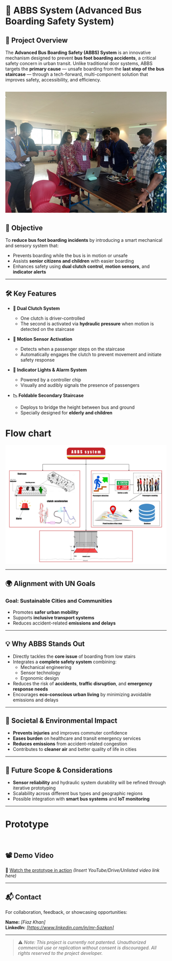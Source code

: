 # 🚌 ABBS System (Advanced Bus Boarding Safety System)

## 🚀 Project Overview

The **Advanced Bus Boarding Safety (ABBS) System** is an innovative mechanism designed to prevent **bus foot boarding accidents**, a critical safety concern in urban transit. Unlike traditional door systems, ABBS targets the **primary cause** — unsafe boarding from the **last step of the bus staircase** — through a tech-forward, multi-component solution that improves safety, accessibility, and efficiency.

![Presentation](SURVEY/presentation.jpg)
---

## 🎯 Objective

To **reduce bus foot boarding incidents** by introducing a smart mechanical and sensory system that:
- Prevents boarding while the bus is in motion or unsafe
- Assists **senior citizens and children** with easier boarding
- Enhances safety using **dual clutch control**, **motion sensors**, and **indicator alerts**

---

## 🛠️ Key Features

- **🧠 Dual Clutch System**  
  - One clutch is driver-controlled  
  - The second is activated via **hydraulic pressure** when motion is detected on the staircase

- **🎯 Motion Sensor Activation**  
  - Detects when a passenger steps on the staircase  
  - Automatically engages the clutch to prevent movement and initiate safety response

- **🔔 Indicator Lights & Alarm System**  
  - Powered by a controller chip  
  - Visually and audibly signals the presence of passengers

- **📉 Foldable Secondary Staircase**  
  - Deploys to bridge the height between bus and ground  
  - Specially designed for **elderly and children**

# Flow chart
![prototype](PROTOTYPE/ABBS%20flow%20chart.jpg)

---

## 🌍 Alignment with UN Goals

### Goal: **Sustainable Cities and Communities**
- Promotes **safer urban mobility**
- Supports **inclusive transport systems**
- Reduces accident-related **emissions and delays**

---

## 💡 Why ABBS Stands Out

- Directly tackles the **core issue** of boarding from low stairs
- Integrates a **complete safety system** combining:
  - Mechanical engineering
  - Sensor technology
  - Ergonomic design
- Reduces the risk of **accidents**, **traffic disruption**, and **emergency response needs**
- Encourages **eco-conscious urban living** by minimizing avoidable emissions and delays

---

## 🌱 Societal & Environmental Impact

- **Prevents injuries** and improves commuter confidence
- **Eases burden** on healthcare and transit emergency services
- **Reduces emissions** from accident-related congestion
- Contributes to **cleaner air** and better quality of life in cities

---

## 🧪 Future Scope & Considerations

- **Sensor reliability** and hydraulic system durability will be refined through iterative prototyping
- Scalability across different bus types and geographic regions
- Possible integration with **smart bus systems** and **IoT monitoring**

---
# Prototype
![]()
## 📽️ Demo Video

🔗 [Watch the prototype in action](#) *(Insert YouTube/Drive/Unlisted video link here)*

---

## 📬 Contact

For collaboration, feedback, or showcasing opportunities:

**Name:** *[Fiaz Khan]*   
**LinkedIn:** *[https://www.linkedin.com/in/mr-5azkon]*

---

> ⚠️ *Note: This project is currently not patented. Unauthorized commercial use or replication without consent is discouraged. All rights reserved to the project developer.*

